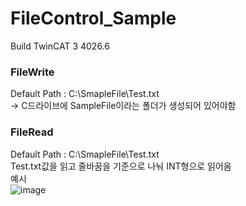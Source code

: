 # FileControl_Sample
Build TwinCAT 3 4026.6  

### FileWrite
Default Path : C:\SmapleFile\Test.txt  
-> C드라이브에 SampleFile이라는 폴더가 생성되어 있어야함  
  
### FileRead
Default Path : C:\SmapleFile\Test.txt  
Test.txt값을 읽고 줄바꿈을 기준으로 나눠 INT형으로 읽어옴  
예시  
![image](https://github.com/user-attachments/assets/b52d59d1-ff0b-46b7-92fa-bd12a4aa6755)  


